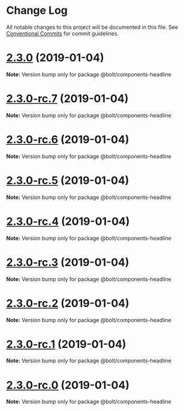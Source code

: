 # Change Log

All notable changes to this project will be documented in this file.
See [Conventional Commits](https://conventionalcommits.org) for commit guidelines.

# [2.3.0](https://github.com/bolt-design-system/bolt/tree/master/packages/components/bolt-headline/compare/v2.3.0-rc.7...v2.3.0) (2019-01-04)

**Note:** Version bump only for package @bolt/components-headline





# [2.3.0-rc.7](https://github.com/bolt-design-system/bolt/tree/master/packages/components/bolt-headline/compare/v2.3.0-rc.6...v2.3.0-rc.7) (2019-01-04)

**Note:** Version bump only for package @bolt/components-headline





# [2.3.0-rc.6](https://github.com/bolt-design-system/bolt/tree/master/packages/components/bolt-headline/compare/v2.3.0-rc.5...v2.3.0-rc.6) (2019-01-04)

**Note:** Version bump only for package @bolt/components-headline





# [2.3.0-rc.5](https://github.com/bolt-design-system/bolt/tree/master/packages/components/bolt-headline/compare/v2.3.0-rc.4...v2.3.0-rc.5) (2019-01-04)

**Note:** Version bump only for package @bolt/components-headline





# [2.3.0-rc.4](https://github.com/bolt-design-system/bolt/tree/master/packages/components/bolt-headline/compare/v2.3.0-rc.3...v2.3.0-rc.4) (2019-01-04)

**Note:** Version bump only for package @bolt/components-headline





# [2.3.0-rc.3](https://github.com/bolt-design-system/bolt/tree/master/packages/components/bolt-headline/compare/v2.3.0-rc.2...v2.3.0-rc.3) (2019-01-04)

**Note:** Version bump only for package @bolt/components-headline





# [2.3.0-rc.2](https://github.com/bolt-design-system/bolt/tree/master/packages/components/bolt-headline/compare/v2.3.0-rc.1...v2.3.0-rc.2) (2019-01-04)

**Note:** Version bump only for package @bolt/components-headline





# [2.3.0-rc.1](https://github.com/bolt-design-system/bolt/tree/master/packages/components/bolt-headline/compare/vv2.3.0-rc.0...v2.3.0-rc.1) (2019-01-04)

**Note:** Version bump only for package @bolt/components-headline





# [2.3.0-rc.0](https://github.com/bolt-design-system/bolt/tree/master/packages/components/bolt-headline/compare/v2.2.1...v2.3.0-rc.0) (2019-01-04)

**Note:** Version bump only for package @bolt/components-headline
